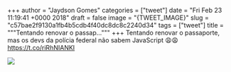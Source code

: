 
+++
author = "Jaydson Gomes"
categories = ["tweet"]
date = "Fri Feb 23 11:19:41 +0000 2018"
draft = false
image = "{TWEET_IMAGE}"
slug = "c57bae2f9130a1fb4b5cdb4f40dc8dc8c2240d34"
tags = ["tweet"]
title = """Tentando renovar o passap..."""
+++
Tentando renovar o passaporte, mas os devs da polícia federal não sabem JavaScript 😩😩 https://t.co/riRhNIANKI

![](/images/tweet-media/966995974999740416-DWt1R9MW0AA2XW6.png)